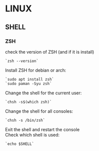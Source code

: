 # LINUX

## SHELL

### ZSH

check the version of ZSH (and if it is install)

    `zsh --version`

Install ZSH for debian or arch:

    `sudo apt install zsh`
    `sudo paman -Syu zsh`

Change the shell for the current user:

    `chsh -s$(which zsh)`

Change the shell for all consoles:

    `chsh -s /bin/zsh`

Exit the shell and restart the console  
Check which shell is used:

    `echo $SHELL`
